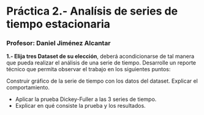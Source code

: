 
# Práctica   2.- Analísis de series de tiempo estacionaria
###  Profesor: Daniel Jiménez Alcantar

**1.- Elija tres Dataset de su elección**, deberá acondicionarse de tal manera que pueda realizar el análisis de una serie de tiempo. Desarrolle un reporte técnico que permita observar el trabajo en los siguientes puntos:

Construir gráfico de la serie de tiempo con los datos del dataset. Explicar el comportamiento.
- Aplicar la prueba Dickey-Fuller  a las 3 series de tiempo. 
- Explicar en qué consiste la prueba y los resultados.
